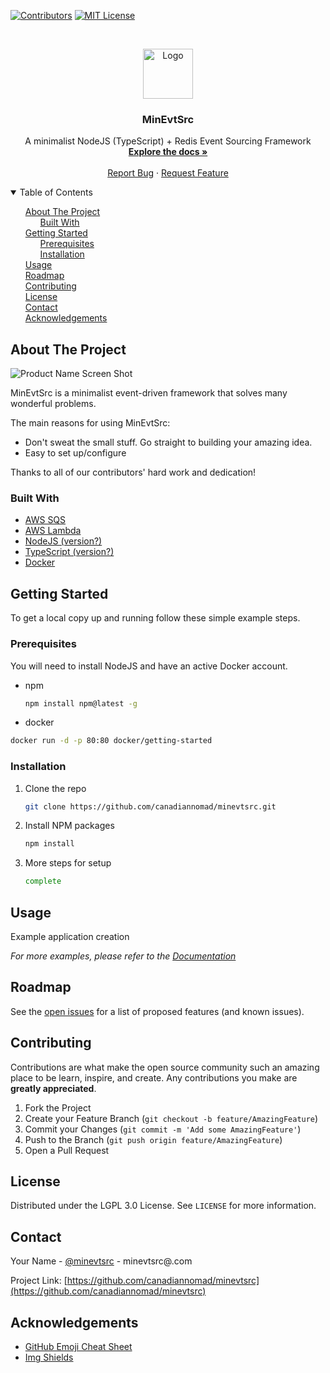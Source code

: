 <!-- PROJECT SHIELDS -->
<!--
*** Markdown "reference style" links used for readability.
*** Reference links are enclosed in brackets [ ] instead of parentheses ( ).
*** See the bottom of this document for the declaration of the reference variables
*** for contributors-url, forks-url, etc. This is an optional, concise syntax you may use.
*** https://www.markdownguide.org/basic-syntax/#reference-style-links
-->
[![Contributors][contributors-shield]][contributors-url]
[![MIT License][license-shield]][license-url]



<!-- PROJECT LOGO -->
<br />
<p align="center">
  <a href="/">
    <img src="docs/images/logo.png" alt="Logo" width="80" height="80">
  </a>

  <h3 align="center">MinEvtSrc</h3>

  <p align="center">
    A minimalist NodeJS (TypeScript) + Redis Event Sourcing Framework
    <br />
    <a href="docs/index.md"><strong>Explore the docs »</strong></a>
    <br />
    <br />
    <a href="https://github.com/canadiannomad/minevtsrc/issues">Report Bug</a>
    ·
    <a href="https://github.com/canadiannomad/minevtsrc/issues">Request Feature</a>
  </p>
</p>

<!-- TABLE OF CONTENTS -->
<details open="open">
  <summary>Table of Contents</summary>
  <ul style="list-style-type:none">
    <li>
      <a href="#about-the-project">About The Project</a>
      <ul style="list-style-type:none">
        <li><a href="#built-with">Built With</a></li>
      </ul>
    </li>
    <li>
      <a href="#getting-started">Getting Started</a>
      <ul style="list-style-type:none">
        <li><a href="#prerequisites">Prerequisites</a></li>
        <li><a href="#installation">Installation</a></li>
      </ul>
    </li>
    <li><a href="#usage">Usage</a></li>
    <li><a href="#roadmap">Roadmap</a></li>
    <li><a href="#contributing">Contributing</a></li>
    <li><a href="#license">License</a></li>
    <li><a href="#contact">Contact</a></li>
    <li><a href="#acknowledgements">Acknowledgements</a></li>
  </ul>
</details>

<!-- ABOUT THE PROJECT -->
## About The Project

![Product Name Screen Shot](https://via.placeholder.com/650x100)

MinEvtSrc is a minimalist event-driven framework that solves many wonderful problems.

The main reasons for using MinEvtSrc:
* Don't sweat the small stuff.  Go straight to building your amazing idea.
* Easy to set up/configure

Thanks to all of our contributors' hard work and dedication!

### Built With

* [AWS SQS](https://aws.amazon.com)
* [AWS Lambda](https://aws.amazon.com)
* [NodeJS (version?)](https://nodejs.org)
* [TypeScript (version?)](https://typescriptlang.org)
* [Docker](https://www.docker.com/)



<!-- GETTING STARTED -->
## Getting Started

To get a local copy up and running follow these simple example steps.

### Prerequisites

You will need to install NodeJS and have an active Docker account.
* npm
  ```sh
  npm install npm@latest -g
  ```
* docker
```sh
docker run -d -p 80:80 docker/getting-started
```

### Installation

1. Clone the repo
   ```sh
   git clone https://github.com/canadiannomad/minevtsrc.git
   ```
2. Install NPM packages
   ```sh
   npm install
   ```
3. More steps for setup
   ```sh
   complete
   ```



<!-- USAGE EXAMPLES -->
## Usage

Example application creation

_For more examples, please refer to the [Documentation](docs/index.md)_



<!-- ROADMAP -->
## Roadmap

See the [open issues](https://github.com/canadiannomad/minevtsrc/issues) for a list of proposed features (and known issues).

<!-- CONTRIBUTING -->
## Contributing

Contributions are what make the open source community such an amazing place to be learn, inspire, and create. Any contributions you make are **greatly appreciated**.

1. Fork the Project
2. Create your Feature Branch (`git checkout -b feature/AmazingFeature`)
3. Commit your Changes (`git commit -m 'Add some AmazingFeature'`)
4. Push to the Branch (`git push origin feature/AmazingFeature`)
5. Open a Pull Request



<!-- LICENSE -->
## License

Distributed under the LGPL 3.0 License. See `LICENSE` for more information.



<!-- CONTACT -->
## Contact

Your Name - [@minevtsrc](https://twitter.com/your_username) - minevtsrc@.com

Project Link: [https://github.com/canadiannomad/minevtsrc](https://github.com/canadiannomad/minevtsrc)



<!-- ACKNOWLEDGEMENTS -->
## Acknowledgements
* [GitHub Emoji Cheat Sheet](https://www.webpagefx.com/tools/emoji-cheat-sheet)
* [Img Shields](https://shields.io)



<!-- MARKDOWN LINKS & IMAGES -->
<!-- https://www.markdownguide.org/basic-syntax/#reference-style-links -->
[contributors-shield]: https://img.shields.io/badge/CONTRIBUTORS-3-blueviolet?style=for-the-badge
[contributors-url]: docs/contributors
[license-shield]: https://img.shields.io/badge/LICENSE-LGPL--3.0-blue?style=for-the-badge
[license-url]: https://github.com/canadiannomad/minevtsrc/blob/master/LICENSE.txt
[product-screenshot]: docs/images/screenshot.png
